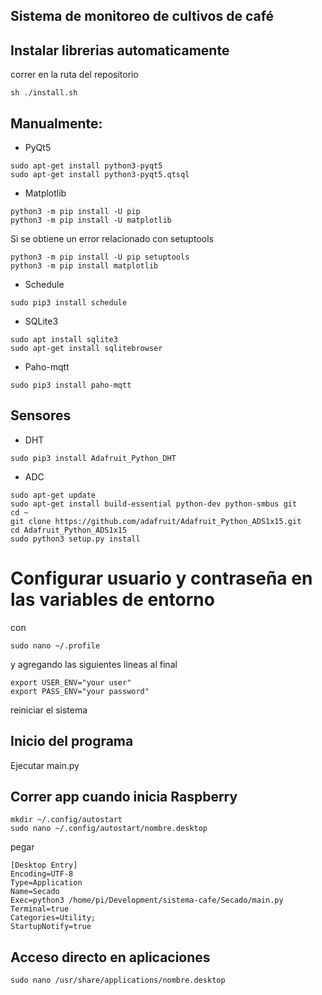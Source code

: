 ## Sistema de monitoreo de cultivos de café

## Instalar librerias automaticamente 
correr en la ruta del repositorio
```
sh ./install.sh
```

## Manualmente:

* PyQt5
```
sudo apt-get install python3-pyqt5
sudo apt-get install python3-pyqt5.qtsql
```
* Matplotlib
```
python3 -m pip install -U pip
python3 -m pip install -U matplotlib
```
Si se obtiene un error relacionado con setuptools
```
python3 -m pip install -U pip setuptools
python3 -m pip install matplotlib
```
* Schedule
```
sudo pip3 install schedule
```
* SQLite3
```
sudo apt install sqlite3
sudo apt-get install sqlitebrowser
```
* Paho-mqtt
```
sudo pip3 install paho-mqtt
```

## Sensores
* DHT
```
sudo pip3 install Adafruit_Python_DHT
```
* ADC
```
sudo apt-get update
sudo apt-get install build-essential python-dev python-smbus git
cd ~
git clone https://github.com/adafruit/Adafruit_Python_ADS1x15.git
cd Adafruit_Python_ADS1x15
sudo python3 setup.py install
```
# Configurar usuario y contraseña en las variables de entorno
con
```
sudo nano ~/.profile
```
y agregando las siguientes lineas al final
```
export USER_ENV="your user"
export PASS_ENV="your password"
```
reiniciar el sistema

## Inicio del programa
Ejecutar main.py

## Correr app cuando inicia Raspberry
```
mkdir ~/.config/autostart
sudo nano ~/.config/autostart/nombre.desktop
```
pegar
```
[Desktop Entry]
Encoding=UTF-8
Type=Application
Name=Secado
Exec=python3 /home/pi/Development/sistema-cafe/Secado/main.py
Terminal=true
Categories=Utility;
StartupNotify=true
```
## Acceso directo en aplicaciones
```
sudo nano /usr/share/applications/nombre.desktop
```